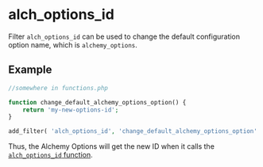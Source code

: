 # alch_options_id

Filter `alch_options_id` can be used to change the default configuration option name, which is `alchemy_options`.

## Example

```php
//somewhere in functions.php

function change_default_alchemy_options_option() {
    return 'my-new-options-id';
}

add_filter( 'alch_options_id', 'change_default_alchemy_options_option' );
```

Thus, the Alchemy Options will get the new ID when it calls the [`alch_options_id` function](/functions/alch_options_id.md).
